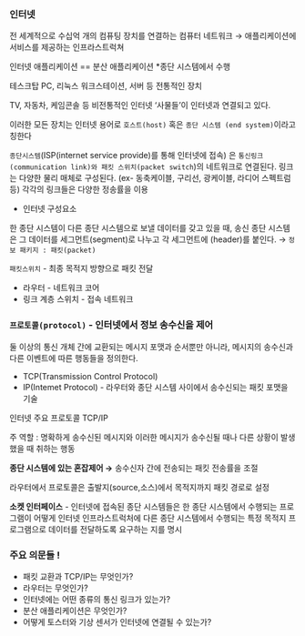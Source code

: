 ### 인터넷

전 세계적으로 수십억 개의 컴퓨팅 장치를 연결하는 컴퓨터 네트워크 → 애플리케이션에 서비스를 제공하는 인프라스트럭쳐

인터넷 애플리케이션 == 분산 애플리케이션 *종단 시스템에서 수행

테스크탑 PC, 리눅스 워크스테이션, 서버 등 전통적인 장치

TV, 자동차, 케임콘솔 등 비전통적인 인터넷 ‘사물들’이 인터넷과 연결되고 있다.

이러한 모든 장치는 인터넷 용어로 `호스트(host)` 혹은 `종단 시스템 (end system)`이라고 칭한다

`종단시스템`(ISP(internet service provide)를 통해 인터넷에 접속) 은 `통신링크 (communication link)와 패킷 스위치(packet switch`)의 네트워크로 연결된다. 링크는 다양한 물리 매체로 구성된다. (ex- 동축케이블, 구리선, 광케이블, 라디어 스펙트럼 등) 각각의 링크들은 다양한 정송률을 이용

- 인터넷 구성요소
 
 
한 종단 시스템이 다른 종단 시스템으로 보낼 데이터를 갖고 있을 때, 송신 종단 시스템은 그 데이터를 세그먼트(segment)로 나누고 각 세그먼트에 (header)를 붙인다. → `정보 패키지 : 패킷(packet)`

`패킷스위치`  - 최종 목적지 방향으로 패킷 전달

- 라우터 - 네트워크 코어
- 링크 계층 스위치 - 접속 네트워크

### `프로토콜(protocol)` - 인터넷에서 정보 송수신을 제어

둘 이상의 통신 개체 간에 교환되는 메시지 포맷과 순서뿐만 아니라, 메시지의 송수신과 다른 이벤트에 따른 행동들을 정의한다.

- TCP(Transmission Control Protocol)
- IP(Intemet Protocol) - 라우터와 종단 시스템 사이에서 송수신되는 패킷 포맷을 기술

인터넷 주요 프로토콜 TCP/IP

주 역할 : 명확하게 송수신된 메시지와 이러한 메시지가 송수신될 때나 다른 상황이 발생했을 때 취하는 행동

**종단 시스템에 있는 혼잡제어 →** 송수신자 간에 전송되는 패킷 전송률을 조절

라우터에서 프로토콜은 출발지(source,소스)에서 목적지까지 패킷 경로로 설정

**소켓 인터페이스** - 인터넷에 접속된 종단 시스템들은 한 종단 시스템에서 수행되는 프로그램이 어떻게 인터넷 인프라스트럭처에 다른 종단 시스템에서 수행되는 특정 목적지 프로그램으로 데이터를 전달하도록 요구하는 지를 명시

### 주요 의문들 !

- 패킷 교환과 TCP/IP는 무엇인가? 
- 라우터는 무엇인가? 
- 인터넷에는 어떤 종류의 통신 링크가 있는가? 
- 분산 애플리케이션은 무엇인가? 
- 어떻게 토스터와 기상 센서가 인터넷에 연결될 수 있는가?
